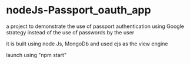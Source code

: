 # nodeJs-Passport_oauth_app
a project to demonstrate the use of passport authentication using Google strategy instead of the use of passwords by the user



it is built using node Js, MongoDb and used ejs as the view engine

launch using "npm start"
